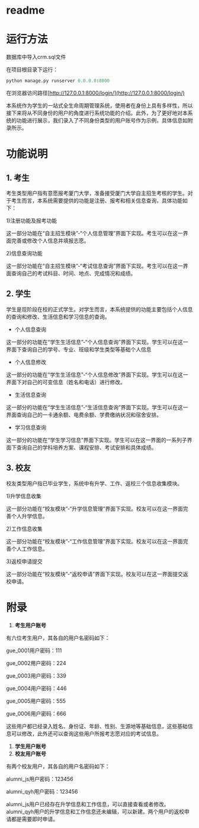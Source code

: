 # readme

# 运行方法

数据库中导入crm.sql文件

在项目根目录下运行：

```python
python manage.py runserver 0.0.0.0:8000
```

在浏览器访问路径[http://127.0.0.1:8000/login/](http://127.0.0.1:8000/login/)

本系统作为学生的一站式全生命周期管理系统，使用者在身份上具有多样性，所以接下来将从不同身份的用户的角度进行系统功能的介绍。此外，为了更好地对本系统的功能进行展示，我们录入了不同身份类型的用户账号作为示例，具体信息如附录所示。

# 功能说明

## 1. 考生

考生类型用户指有意愿报考厦门大学，准备接受厦门大学自主招生考核的学生。对于考生而言，本系统需要提供的功能是注册、报考和相关信息查询，具体功能如下：

1)注册功能及报考功能

这一部分功能在“自主招生模块”-“个人信息管理”界面下实现。考生可以在这一界面完善或修改个人信息并填报志愿。

2)信息查询功能

这一部分功能在“自主招生模块”-“考试信息查询”界面下实现。考生可以在这一界面查询自己的考试科目、时间、地点、完成情况和成绩。

## 2. 学生

学生是现阶段在校的正式学生。对学生而言，本系统提供的功能主要包括个人信息的查询和修改、生活信息和学习信息的查询。

- 个人信息查询

这一部分的功能在“学生生活信息”-“个人信息查询”界面下实现。学生可以在这一界面下查询自己的学号、专业、班级和学生类型等基础个人信息

- 个人信息修改

这一部分的功能在“学生生活信息”-“个人信息修改”界面下实现。学生可以在这一界面下对自己的可变信息（姓名和电话）进行修改。

- 生活信息查询

这一部分的功能在“学生生活信息”-“生活信息查询”界面下实现。学生可以在这一界面查询自己的一卡通余额、电费余额、学费缴纳状况和宿舍安排。

- 学习信息查询

这一部分的功能在“学生学习信息”界面下实现。学生可以在这一界面的一系列子界面下查询自己的学科培养方案、课程安排、考试安排和具体成绩。

## 3. 校友

校友类型用户指已毕业学生，系统中有升学、工作、返校三个信息收集模块。

1)升学信息收集

这一部分功能在“校友模块”-“升学信息管理”界面下实现。校友可以在这一界面完善个人升学信息。

2)工作信息收集

这一部分功能在“校友模块”-“工作信息管理”界面下实现。校友可以在这一界面完善个人工作信息。

3)返校申请提交

这一部分功能在“校友模块”-“返校申请”界面下实现。校友可以在这一界面提交返校申请。

# 附录

1. **考生用户账号**

有六位考生用户，其各自的用户名密码如下：

gue_0001用户密码：111

gue_0002用户密码：224

gue_0003用户密码：339

gue_0004用户密码：446

gue_0005用户密码：555

gue_0006用户密码：666

这些用户都已经录入姓名、身份证、年龄、性别、生源地等基础信息，这些基础信息可以修改，此外还可以查询这些用户所报考志愿对应的考试信息。

1. **学生用户账号**
2. **校友用户账号**

有两个校友用户，其各自的用户名密码如下：

alumni_js用户密码：123456

alumni_qyh用户密码：123456

alumni_js用户已经存在升学信息和工作信息，可以直接查看或者修改。alumni_qyh用户的升学信息和工作信息还未编辑，可以新建。两个用户的返校申请都是需要即时申请。
